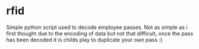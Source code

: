 # rfid

Simple python script used to decode employee passes. Not as simple as i first thought due to the encoding of data but not that difficult, once the pass has been decoded it is childs play to duplicate your own pass :)

